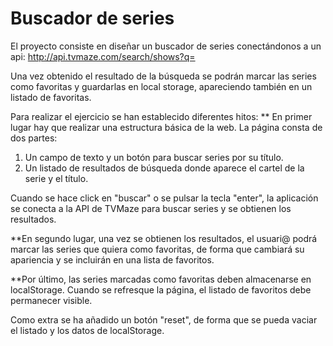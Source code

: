
# Buscador de series
El proyecto consiste en diseñar un buscador de series conectándonos a un api:  http://api.tvmaze.com/search/shows?q=

Una vez obtenido el resultado de la búsqueda se podrán marcar las series como favoritas y guardarlas en local storage, apareciendo también en un listado de favoritas. 

Para realizar el ejercicio se han establecido diferentes hitos:
** En primer lugar hay que realizar una estructura básica de la web. La página consta de dos partes:
1. Un campo de texto y un botón para buscar series por su título.
2. Un listado de resultados de búsqueda donde aparece el cartel de la serie y el título.

Cuando se hace click en "buscar" o se pulsar la tecla "enter", la aplicación se conecta a la API de TVMaze para
buscar series y se obtienen los resultados.

**En segundo lugar, una vez se obtienen los resultados, el usuari@ podrá marcar las series que quiera como favoritas, de forma que cambiará su apariencia y se incluirán en una lista de favoritos.

**Por último, las series marcadas como favoritas deben almacenarse en localStorage. Cuando se refresque la página, el listado de favoritos debe permanecer visible.

Como extra se ha añadido un botón "reset", de forma que se pueda vaciar el listado y los datos de localStorage.


